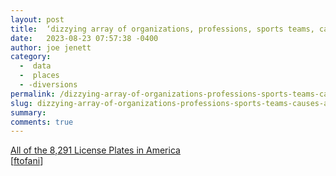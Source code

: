```yaml
---
layout: post
title:  ‘dizzying array of organizations, professions, sports teams, causes and other groups’
date:   2023-08-23 07:57:38 -0400
author: joe jenett
category:
  -  data
  -  places
  - -diversions
permalink: /dizzying-array-of-organizations-professions-sports-teams-causes-and-other-groups/
slug: dizzying-array-of-organizations-professions-sports-teams-causes-and-other-groups
summary: 
comments: true
---
```

<a title="All of the 8,291 License Plates in America" href="https://www.beautifulpublicdata.com/all-of-the-license-plates-in-the-united-states/">All of the 8,291 License Plates in America</a><br>[<a href="https://pinboard.in/u:ftofani">ftofani</a>]

<a href="https://brid.gy/publish/mastodon"></a>
